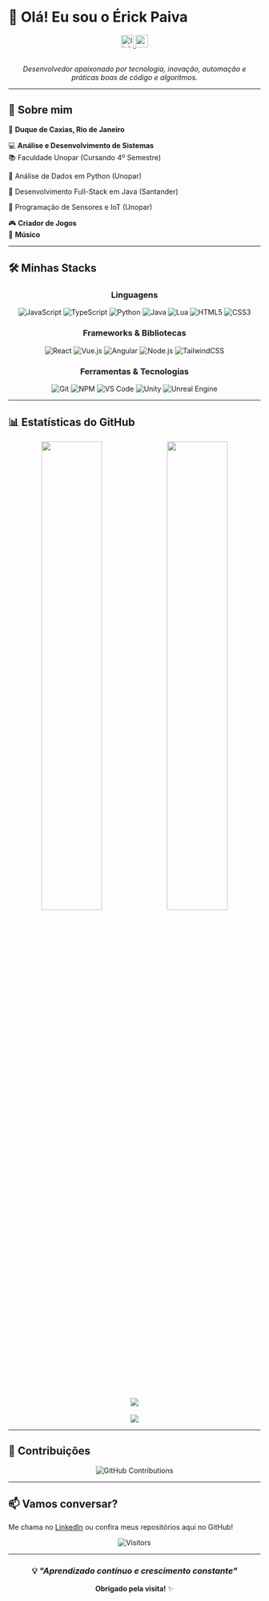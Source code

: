 # 👋 Olá! Eu sou o Érick Paiva

<div align="center">
  <a href="https://www.linkedin.com/in/érick-paiva-ba95ba245/" target="_blank">
    <img src="https://img.shields.io/static/v1?message=LinkedIn&logo=linkedin&label=&color=0077B5&logoColor=white&labelColor=&style=for-the-badge" height="25" alt="linkedin logo"  />
  </a>
  <a href="https://www.youtube.com/@Toshinori021" target="_blank">
    <img src="https://img.shields.io/static/v1?message=Youtube&logo=youtube&label=&color=FF0000&logoColor=white&labelColor=&style=for-the-badge" height="25" alt="youtube logo"  />
  </a>
</div>

<br>

<div align="center">
  
*Desenvolvedor apaixonado por tecnologia, inovação, automação e práticas boas de código e algoritmos.*

</div>

---

## 🚀 Sobre mim

📍 **Duque de Caxias, Rio de Janeiro**

💻 **Análise e Desenvolvimento de Sistemas**  
📚 Faculdade Unopar (Cursando 4º Semestre)

📜 Análise de Dados em Python (Unopar)

📜 Desenvolvimento Full-Stack em Java (Santander)

📜 Programação de Sensores e IoT (Unopar)

🎮 **Criador de Jogos**  
🎵 **Músico**

---

## 🛠️ Minhas Stacks

<div align="center">

### Linguagens
![JavaScript](https://img.shields.io/badge/JavaScript-F7DF1E?style=for-the-badge&logo=javascript&logoColor=black)
![TypeScript](https://img.shields.io/badge/TypeScript-007ACC?style=for-the-badge&logo=typescript&logoColor=white)
![Python](https://img.shields.io/badge/Python-3776AB?style=for-the-badge&logo=python&logoColor=white)
![Java](https://img.shields.io/badge/Java-ED8B00?style=for-the-badge&logo=openjdk&logoColor=white)
![Lua](https://img.shields.io/badge/Lua-2C2D72?style=for-the-badge&logo=lua&logoColor=white)
![HTML5](https://img.shields.io/badge/HTML5-E34F26?style=for-the-badge&logo=html5&logoColor=white)
![CSS3](https://img.shields.io/badge/CSS3-1572B6?style=for-the-badge&logo=css3&logoColor=white)

### Frameworks & Bibliotecas
![React](https://img.shields.io/badge/React-20232A?style=for-the-badge&logo=react&logoColor=61DAFB)
![Vue.js](https://img.shields.io/badge/Vue.js-35495E?style=for-the-badge&logo=vue.js&logoColor=4FC08D)
![Angular](https://img.shields.io/badge/Angular-DD0031?style=for-the-badge&logo=angular&logoColor=white)
![Node.js](https://img.shields.io/badge/Node.js-43853D?style=for-the-badge&logo=node.js&logoColor=white)
![TailwindCSS](https://img.shields.io/badge/Tailwind_CSS-38B2AC?style=for-the-badge&logo=tailwind-css&logoColor=white)

### Ferramentas & Tecnologias
![Git](https://img.shields.io/badge/Git-F05032?style=for-the-badge&logo=git&logoColor=white)
![NPM](https://img.shields.io/badge/NPM-CB3837?style=for-the-badge&logo=npm&logoColor=white)
![VS Code](https://img.shields.io/badge/VS_Code-007ACC?style=for-the-badge&logo=visual-studio-code&logoColor=white)
![Unity](https://img.shields.io/badge/Unity-000000?style=for-the-badge&logo=unity&logoColor=white)
![Unreal Engine](https://img.shields.io/badge/Unreal_Engine-313131?style=for-the-badge&logo=unreal-engine&logoColor=white)

</div>

---

## 📊 Estatísticas do GitHub

<div align="center">

<img width="49%" src="https://github-readme-stats.vercel.app/api?username=ErickOPaiva&show_icons=true&theme=dracula&include_all_commits=true&count_private=true" />
<img width="49%" src="https://github-readme-stats.vercel.app/api/top-langs/?username=ErickOPaiva&layout=compact&theme=dracula" />

</div>

<div align="center">
  <img src="https://streak-stats.demolab.com?user=ErickOPaiva&locale=pt-br&mode=daily&theme=dracula&hide_border=false&border_radius=5" />
</div>

<br>

<div align="center">
  <img src="https://github-readme-activity-graph.vercel.app/graph?username=ErickOPaiva&theme=dracula&hide_border=true&area=true" />
</div>

---

## 🎯 Contribuições

<div align="center">
  
![GitHub Contributions](https://github-profile-summary-cards.vercel.app/api/cards/profile-details?username=ErickOPaiva&theme=dracula)

</div>

---

## 📫 Vamos conversar?

Me chama no [LinkedIn](https://www.linkedin.com/in/érick-paiva-ba95ba245/) ou confira meus repositórios aqui no GitHub!

<div align="center">

![Visitors](https://visitor-badge.laobi.icu/badge?page_id=ErickOPaiva.ErickOPaiva)

</div>

---

<div align="center">
  
### 💡 *"Aprendizado contínuo e crescimento constante"*

**Obrigado pela visita!** ✨

</div>
